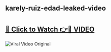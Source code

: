 ## karely-ruiz-edad-leaked-video 

# <h2><a href="http://freeplayer.one?title=karely-ruiz-edad-leaked-video&ref=21J">🔗 Click to Watch 👉🔴 VIDEO</a></h2>

<a href="http://freeplayer.one?title=karely-ruiz-edad-leaked-video&ref=21J" rel="nofollow" data-target="animated-image.originalLink"><img src="https://i.ibb.co.com/xMMVF88/686577567.gif" alt="Viral Video Original" style="max-width: 100%; display: inline-block;" data-target="animated-image.originalImage"></a>

